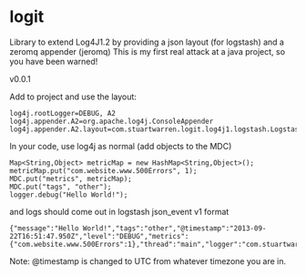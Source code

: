 logit
=====

Library to extend Log4J1.2 by providing a json layout (for logstash) and a zeromq appender (jeromq)
This is my first real attack at a java project, so you have been warned!

v0.0.1

Add to project and use the layout:
```
log4j.rootLogger=DEBUG, A2
log4j.appender.A2=org.apache.log4j.ConsoleAppender
log4j.appender.A2.layout=com.stuartwarren.logit.log4j1.logstash.LogstashV1Layout
```
In your code, use log4j as normal (add objects to the MDC)
```
Map<String,Object> metricMap = new HashMap<String,Object>();
metricMap.put("com.website.www.500Errors", 1);
MDC.put("metrics", metricMap);
MDC.put("tags", "other");
logger.debug("Hello World!");
```
and logs should come out in logstash json_event v1 format
```
{"message":"Hello World!","tags":"other","@timestamp":"2013-09-22T16:51:47.950Z","level":"DEBUG","metrics":{"com.website.www.500Errors":1},"thread":"main","logger":"com.stuartwarren.logit.LogIt","@version":"1"}
```
Note: @timestamp is changed to UTC from whatever timezone you are in.

